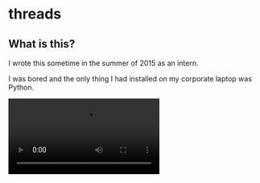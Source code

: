 # threads

## What is this?
I wrote this sometime in the summer of 2015 as an intern.

I was bored and the only thing I had installed on my corporate laptop was Python.

![caves output](./output/cave.webm.mov "caves output")
